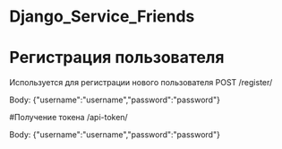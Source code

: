 # Django_Service_Friends
# Регистрация пользователя
Используется для регистрации нового пользователя
POST /register/

Body: {"username":"username","password":"password"}

#Получение токена
/api-token/

Body: {"username":"username","password":"password"}
